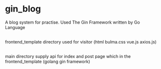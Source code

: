 # gin_blog
A blog system for practise. Used The Gin Framework written by Go Language <br><br>

frontend_template directory used for visitor (html bulma.css vue.js axios.js)<br><br>

main directory supply api for index and post page which in the frontend_template (golang  gin framework) <br><br>

